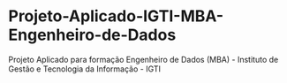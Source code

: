 # Projeto-Aplicado-IGTI-MBA-Engenheiro-de-Dados
Projeto Aplicado para formação Engenheiro de Dados (MBA) - Instituto de Gestão e Tecnologia da Informação  - IGTI
